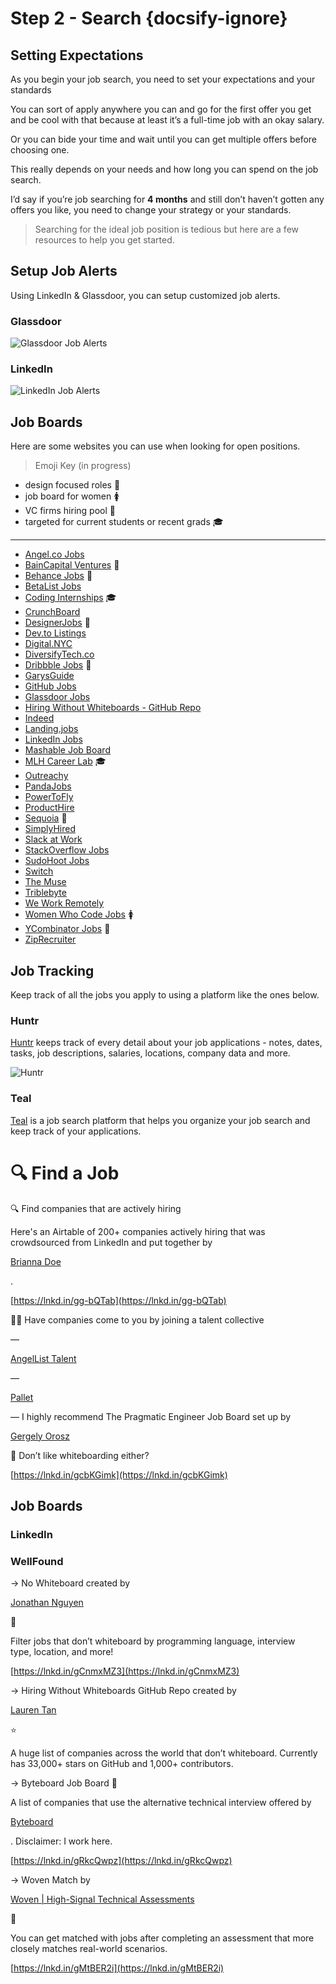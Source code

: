 # Step 2 - Search {docsify-ignore}

## Setting Expectations

As you begin your job search, you need to set your expectations and your standards

You can sort of apply anywhere you can and go for the first offer you get and be cool with that because at least it’s a full-time job with an okay salary.

Or you can bide your time and wait until you can get multiple offers before choosing one.

This really depends on your needs and how long you can spend on the job search.

I’d say if you’re job searching for **4 months** and still don’t haven’t gotten any offers you like, you need to change your strategy or your standards.

> Searching for the ideal job position is tedious but here are a few resources to help you get started.

## Setup Job Alerts

Using LinkedIn & Glassdoor, you can setup customized job alerts.

### Glassdoor

![Glassdoor Job Alerts](https://www.glassdoor.com/app/static/img/home/value-prop/email.tab.EN.png?v=d39b98end)

### LinkedIn

![LinkedIn Job Alerts](https://i.imgur.com/35X4Xoy.png)

## Job Boards

Here are some websites you can use when looking for open positions.

> Emoji Key (in progress)

- design focused roles 🎨
- job board for women 🚺️
- VC firms hiring pool 💸️
- targeted for current students or recent grads 🎓

---

- [Angel.co Jobs](https://angel.co/jobs)
- [BainCapital Ventures](http://jobs.baincapitalventures.com/) 💸️
- [Behance Jobs](https://www.behance.net/joblist) 🎨
- [BetaList Jobs](https://betalist.com/jobs)
- [Coding Internships](https://codinginternships.com/) 🎓
- [CrunchBoard](http://www.crunchboard.com/)
- [DesignerJobs](https://www.designerjobs.co/) 🎨
- [Dev.to Listings](https://dev.to/listings)
- [Digital.NYC](http://www.digital.nyc/jobs)
- [DiversifyTech.co](https://www.diversifytech.co/job-board/)
- [Dribbble Jobs](https://dribbble.com/jobs) 🎨
- [GarysGuide](http://www.garysguide.com/jobs)
- [GitHub Jobs](https://jobs.github.com/positions)
- [Glassdoor Jobs](https://www.glassdoor.com/index.htm)
- [Hiring Without Whiteboards - GitHub Repo](https://github.com/poteto/hiring-without-whiteboards)
- [Indeed](https://www.indeed.com/)
- [Landing.jobs](https://landing.jobs/)
- [LinkedIn Jobs](https://www.linkedin.com/jobs)
- [Mashable Job Board](http://jobs.mashable.com/jobs/search/results)
- [MLH Career Lab](https://careerlab.mlh.io/) 🎓
- [Outreachy](https://www.gnome.org/outreachy/)
- [PandaJobs](http://panda.jobs/)
- [PowerToFly](https://powertofly.com/jobs/)
- [ProductHire](https://producthire.co/)
- [Sequoia](https://www.sequoiacap.com/jobs) 💸️
- [SimplyHired](http://www.simplyhired.com/local-jobs/new-york-ny)
- [Slack at Work](https://slackatwork.com/)
- [StackOverflow Jobs](http://stackoverflow.com/jobs)
- [SudoHoot Jobs](http://jobs.sudohoot.com/)
- [Switch](http://www.switchapp.com/)
- [The Muse](https://www.themuse.com/)
- [Triblebyte](https://triplebyte.com) ️
- [We Work Remotely](https://weworkremotely.com/)
- [Women Who Code Jobs](https://www.womenwhocode.com/jobs) 🚺️
- [YCombinator Jobs](https://news.ycombinator.com/jobs) 💸️
- [ZipRecruiter](https://www.ziprecruiter.com/)

## Job Tracking

Keep track of all the jobs you apply to using a platform like the ones below.

### Huntr

[Huntr](http://huntr.co/) keeps track of every detail about your job applications - notes, dates, tasks, job descriptions, salaries, locations, company data and more.

![Huntr](https://huntr.co/images/jumbo_header_board_2x.png)

### Teal

[Teal](https://teal.io/) is a job search platform that helps you organize your job search and keep track of your applications.

# 🔍 Find a Job

🔍 Find companies that are actively hiring

Here's an Airtable of 200+ companies actively hiring that was crowdsourced from LinkedIn and put together by

[Brianna Doe](https://www.linkedin.com/in/ACoAABqSEFMBYPJBCdVQTOOxefdLGuYC-dz9MO4)

.

[https://lnkd.in/gg-bQTab](https://lnkd.in/gg-bQTab)

👋🏽 Have companies come to you by joining a talent collective

—

[AngelList Talent](https://www.linkedin.com/company/wellfoundhq/)

—

[Pallet](https://www.linkedin.com/company/pallet-xyz/)

— I highly recommend The Pragmatic Engineer Job Board set up by

[Gergely Orosz](https://www.linkedin.com/in/ACoAAAIk0KwBsmE3oBadWSg2ettxmEyKbqZKG34)

🙈 Don’t like whiteboarding either?

[https://lnkd.in/gcbKGimk](https://lnkd.in/gcbKGimk)

## Job Boards

### LinkedIn

### WellFound

→ No Whiteboard created by

[Jonathan Nguyen](https://www.linkedin.com/in/ACoAABZ2QXsB8xPwYpVYYwRSJb7u2XgW4xIp37o)

🚫

Filter jobs that don’t whiteboard by programming language, interview type, location, and more!

[https://lnkd.in/gCnmxMZ3](https://lnkd.in/gCnmxMZ3)

→ Hiring Without Whiteboards GitHub Repo created by

[Lauren Tan](https://www.linkedin.com/in/ACoAAAQPVw0BcNyTpaG_9rQZH5wyFTcZlGNhh_w)

⭐

A huge list of companies across the world that don’t whiteboard. Currently has 33,000+ stars on GitHub and 1,000+ contributors.

→ Byteboard Job Board 🌱

A list of companies that use the alternative technical interview offered by

[Byteboard](https://www.linkedin.com/company/byteboard/)

. Disclaimer: I work here.

[https://lnkd.in/gRkcQwpz](https://lnkd.in/gRkcQwpz)

→ Woven Match by

[Woven | High-Signal Technical Assessments](https://www.linkedin.com/company/woven-teams/)

🧵

You can get matched with jobs after completing an assessment that more closely matches real-world scenarios.

[https://lnkd.in/gMtBER2i](https://lnkd.in/gMtBER2i)
